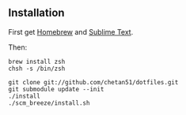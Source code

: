 ## Installation

First get [Homebrew](http://mxcl.github.com/homebrew/) and [Sublime Text](http://www.sublimetext.com/).

Then:

	brew install zsh
	chsh -s /bin/zsh

	git clone git://github.com/chetan51/dotfiles.git
	git submodule update --init
	./install
	./scm_breeze/install.sh
